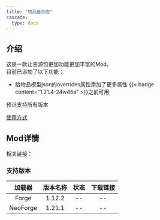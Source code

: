 ```yaml
---
title: "物品叠加态"
cascade:
  type: docs
---
```


## 介绍

这是一款让资源包更加功能更加丰富的Mod。  
目前已添加了以下功能：
- 给物品模型json的overrides属性添加了更多属性 {{< badge content="1.21.4-24w45a" >}}之前可用

预计支持所有版本

[使用方式](usage)

## Mod详情
相关链接：

### 支持版本

|   加载器    |  版本名称  | 状态 | 下载链接 |
|:--------:|:------:|:--:|:----:|
|  Forge   | 1.12.2 | -- |  --  |
| NeoForge | 1.21.1 | -- |  --  |